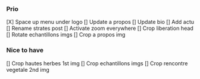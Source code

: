 ### Prio
[X] Space up menu under logo
[] Update a propos
[] Update bio
[] Add actu
[] Rename strates post
[] Activate zoom everywhere
[] Crop liberation head
[] Rotate echantillons imgs
[] Crop a propos img

### Nice to have
[] Crop hautes herbes 1st img
[] Crop echantillons imgs
[] Crop rencontre vegetale 2nd img

